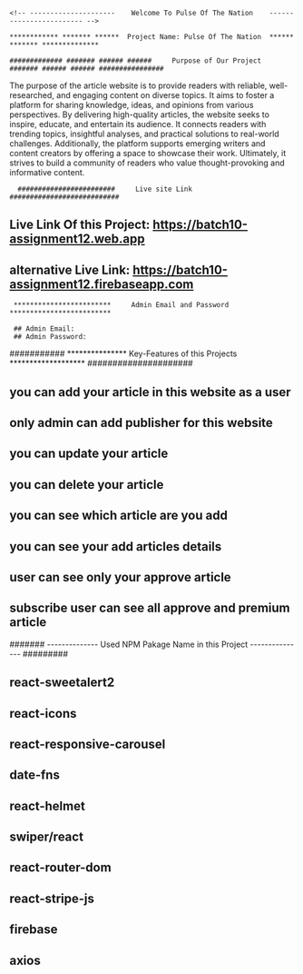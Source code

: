 
    <!-- ---------------------    Welcome To Pulse Of The Nation    ------------------------ -->

    ************ ******* ******  Project Name: Pulse Of The Nation  ****** ******* **************

    ############# ####### ###### ######     Purpose of Our Project    ####### ###### ###### ################

   The purpose of the article website is to provide readers with reliable, well-researched, and engaging content on  diverse topics. It aims to foster a platform for sharing knowledge, ideas, and opinions from various perspectives.  By delivering high-quality articles, the website seeks to inspire, educate, and entertain its audience. It connects  readers with trending topics, insightful analyses, and practical solutions to real-world challenges. Additionally,  the platform supports emerging writers and content creators by offering a space to showcase their work. Ultimately,  it strives to build a community of readers who value thought-provoking and informative content.

      
      ########################     Live site Link       ###########################

   ## Live Link Of this Project: https://batch10-assignment12.web.app
   ## alternative Live Link: https://batch10-assignment12.firebaseapp.com

     ************************     Admin Email and Password     *************************

     ## Admin Email: 
     ## Admin Password: 

  ########### ***************  Key-Features of this Projects  ******************* #####################

  ## you can add your article in this website as a user
  ## only admin can add publisher for this website
  ## you can update your article
  ## you can delete your article
  ## you can see which article are you add
  ## you can see your add articles details
  ## user can see only your approve article
  ## subscribe user can see all approve and premium article


  ####### -------------- Used NPM Pakage Name in this Project --------------- #########

## react-sweetalert2
## react-icons
## react-responsive-carousel 
## date-fns
## react-helmet
## swiper/react    
## react-router-dom
## react-stripe-js
## firebase
## axios